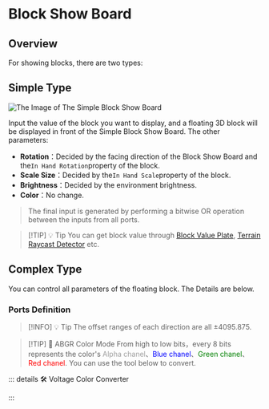 <script setup lang="ts">
import ElectricConnection from "../../../components/ElectricElement/ElectricConnection";
import ElectricConnectorType from "../../../components/ElectricElement/ElectricConnectorType";
import ElectricConnectorDirection from "../../../components/ElectricElement/ElectricConnectorDirection";
import ElectricConnectionDisplayMode from "../../../components/ElectricElement/ElectricConnectionDisplayMode";
import IOPort from "../../../components/ElectricElement/IOPort";
import ElectricElement from "../../../components/ElectricElement/ElectricElement.vue";
import UintColorConverter from "/components/UintColorConverter.vue";

let connections = [
    new ElectricConnection(ElectricConnectorDirection.Top, ElectricConnectorType.Input, ElectricConnectionDisplayMode.StartAndEnd, [
        new IOPort(1, 16, "Scale Size", "For each 1 increase of this, the scale size of the floating block increases by 1/8 times, with a maximum of 8191.875 times."),
        new IOPort(17, 32, "Y Offset", "For each 1 increase of this, the position of the floating block moves up by 1/8 block. If the highest bit of this is 1, moving down instead.")
    ]),
    new ElectricConnection(ElectricConnectorDirection.Right, ElectricConnectorType.Input, ElectricConnectionDisplayMode.StartAndEnd, [
        new IOPort(1, 16, "X Offset", "For each 1 increase of this, the position of the floating block moves north by 1/8 block. If the highest bit of this is 1, moving south instead."),
        new IOPort(17, 32, "Z Offset", "For each 1 increase of this, the position of the floating block moves east by 1/8 block. If the highest bit of this is 1, moving west instead.")
    ]),
        new ElectricConnection(ElectricConnectorDirection.Bottom, ElectricConnectorType.Input, ElectricConnectionDisplayMode.StartAndEnd, [
        new IOPort(1, 8, "Yaw", "Set the yaw angle of the floating text, in degree."),
        new IOPort(9, 16, "Pitch", "Set the pitch angle of the floating text, in degree."),
        new IOPort(17, 24, "Roll", "Set the roll angle of the floating text, in degree."),
        new IOPort(25, 25, "Yaw Sign", "If this is 1, the yaw angle will be negative."),
        new IOPort(26, 26, "Pitch Sign", "If this is 1, the pitch angle will be negative."),
        new IOPort(27, 27, "Roll Sign", "If this is 1, the roll angle will be negative."),
        new IOPort(28, 28, "Empty", "No effect."),
        new IOPort(29, 29, "Whether Retaining", "When this is 0, if other parameters change, the floating block will be changed immediately.  \n When this is 1, if other parameters change, a new floating block will be displayed with the new parameters, and the old ones will be retained until this changes to 0, or exit the world."),
        new IOPort(30, 32, "Empty", "No effect.")
    ]),
    new ElectricConnection(ElectricConnectorDirection.Left, ElectricConnectorType.Input, ElectricConnectionDisplayMode.BitWidth, [
        new IOPort(1, 32, "Color", "Paint color on the floating block, in ABGR color mode.")
    ]),
        new ElectricConnection(ElectricConnectorDirection.In, ElectricConnectorType.Input, ElectricConnectionDisplayMode.BitWidth, [
        new IOPort(1, 32, "Block Value", "Set the value of the block you want to display.")
    ])
];
</script>

# Block Show Board <Badge text="v1.0" type="info"/>

## Overview

For showing blocks, there are two types:

## Simple Type

<img alt="The Image of The Simple Block Show Board" src="/images/expand/leds/block_display_led_0.webp" class="center_image small">

Input the value of the block you want to display, and a floating 3D block will be displayed in front of the Simple Block Show Board. The other parameters:

* **Rotation**：Decided by the facing direction of the Block Show Board and the`In Hand Rotation`property of the block.
* **Scale Size**：Decided by the`In Hand Scale`property of the block.
* **Brightness**：Decided by the environment brightness.
* **Color**：No change.

> The final input is generated by performing a bitwise OR operation between the inputs from all ports.

> [!TIP] 💡 Tip
> You can get block value through [Block Value Plate](../sensors/block_value_plate), [Terrain Raycast Detector](../sensors/terrain_raycast_detector) etc.

## Complex Type

You can control all parameters of the floating block. The Details are below.

### Ports Definition

<ElectricElement imgAltPrefix="The Complex Block Show Board" :connections="connections" imgSrc="/images/expand/leds/block_display_led_1.webp" :titleLevel="4"/>

> [!INFO] 💡 Tip
> The offset ranges of each direction are all ±4095.875.

> [!TIP] 📝 ABGR Color Mode
> From high to low bits，every 8 bits represents the color's <span style="opacity:0.6;">Alpha chanel</span>、<span style="color:blue;">Blue chanel</span>、<span style="color:green;">Green chanel</span>、<span style="color:red;">Red chanel</span>. You can use the tool below to convert.

::: details 🛠️ Voltage Color Converter

<UintColorConverter />
:::